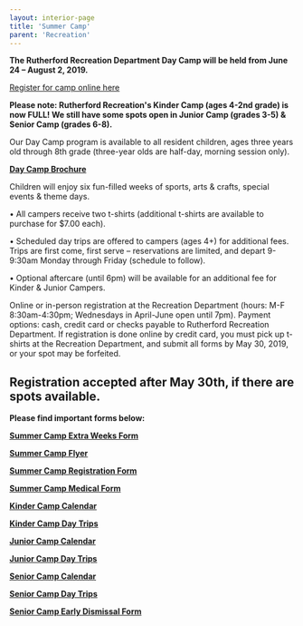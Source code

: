 ```yaml
---
layout: interior-page
title: 'Summer Camp'
parent: 'Recreation'
---
```



**The Rutherford Recreation Department Day Camp will be held from June 24 – August 2, 2019.** 

[Register for camp online here](
https://register.communitypass.net/reg/login.cfm?cuBOC%2F3ClZwtomy3Erh3n%2B7doRdPXoxk9V2eh8RZkO%2BWj9UZiY3p8g%3D%3D)

**Please note: Rutherford Recreation's Kinder Camp (ages 4-2nd grade) is now FULL! We still have some spots open in Junior Camp (grades 3-5) & Senior Camp (grades 6-8).**

Our Day Camp program is available to all resident children, ages three years old through 8th
grade (three-year olds are half-day, morning session only).

[**Day Camp Brochure**](https://storage.googleapis.com/static.rutherford-nj.com/recreation/2019%20Day%20Camp%20Brochure.pdf)

Children will enjoy six fun-filled weeks of sports, arts & crafts, special events & theme days.

• All campers receive two t-shirts (additional t-shirts are available to purchase for $7.00 each).

• Scheduled day trips are offered to campers (ages 4+) for additional fees. Trips are first come, first serve –
reservations are limited, and depart 9-9:30am Monday through Friday (schedule to follow).

• Optional aftercare (until 6pm) will be available for an additional fee for Kinder & Junior Campers.

Online or in-person registration at the Recreation Department (hours: M-F 8:30am-4:30pm; Wednesdays in April-June open
until 7pm). Payment options: cash, credit card or checks payable to Rutherford Recreation Department. If registration is done
online by credit card, you must pick up t-shirts at the Recreation Department, and submit all forms by May 30, 2019, or your spot may be forfeited.

**Registration accepted after May 30th, if there are spots available.**
---

**Please find important forms below:**

[**Summer Camp Extra Weeks Form**](https://storage.googleapis.com/static.rutherford-nj.com/recreation/Summer%20Camp/Extra%20Weeks.pdf)

[**Summer Camp Flyer**](https://storage.googleapis.com/static.rutherford-nj.com/recreation/Summer%20Camp/2019%20Rec%20Summer%20Camp%20Flyer_FULL.pdf)

[**Summer Camp Registration Form**](https://storage.googleapis.com/static.rutherford-nj.com/recreation/Summer%20Camp/2019%20Summer%20Camp%20registration%20form.pdf)

[**Summer Camp Medical Form**](https://storage.googleapis.com/static.rutherford-nj.com/recreation/Summer%20Camp/2019%20Summer%20Camp%20registration_medical%20form.pdf)

[**Kinder Camp Calendar**](https://storage.googleapis.com/static.rutherford-nj.com/recreation/Summer%20Camp/2019%20RRD%20Kinder%20Day%20Camp%20Calendar.pdf)

[**Kinder Camp Day Trips**](https://storage.googleapis.com/static.rutherford-nj.com/recreation/Summer%20Camp/2019%20RRD%20Kinder%20Day%20Camp%20Trips.pdf)

[**Junior Camp Calendar**](https://storage.googleapis.com/static.rutherford-nj.com/recreation/Summer%20Camp/2019%20RRD%20Junior%20Day%20Camp%20Calendar.pdf)

[**Junior Camp Day Trips**](https://storage.googleapis.com/static.rutherford-nj.com/recreation/Summer%20Camp/2019%20RRD%20Junior%20Day%20Camp%20Trips.pdf)

[**Senior Camp Calendar**](https://storage.googleapis.com/static.rutherford-nj.com/recreation/Summer%20Camp/2019%20RRD%20Senior%20Day%20Camp%20Calendar.pdf)

[**Senior Camp Day Trips**](https://storage.googleapis.com/static.rutherford-nj.com/recreation/Summer%20Camp/2019%20RRD%20Senior%20Day%20Camp%20Trips.pdf)

[**Senior Camp Early Dismissal Form**](https://storage.googleapis.com/static.rutherford-nj.com/recreation/Summer%20Camp/2019%20RRD%20Senior%20Early%20Dismissal%20Form.pdf)




